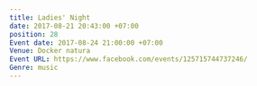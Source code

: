 ```yaml
---
title: Ladies' Night
date: 2017-08-21 20:43:00 +07:00
position: 28
Event date: 2017-08-24 21:00:00 +07:00
Venue: Docker natura
Event URL: https://www.facebook.com/events/125715744737246/
Genre: music
---
```


